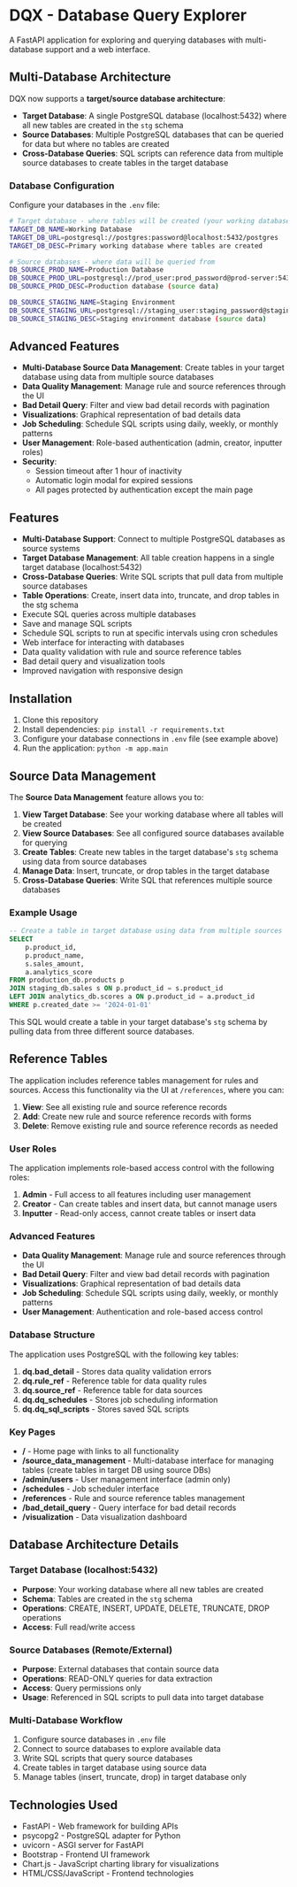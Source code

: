 # DQX - Database Query Explorer

A FastAPI application for exploring and querying databases with multi-database support and a web interface.

## Multi-Database Architecture

DQX now supports a **target/source database architecture**:

- **Target Database**: A single PostgreSQL database (localhost:5432) where all new tables are created in the `stg` schema
- **Source Databases**: Multiple PostgreSQL databases that can be queried for data but where no tables are created
- **Cross-Database Queries**: SQL scripts can reference data from multiple source databases to create tables in the target database

### Database Configuration

Configure your databases in the `.env` file:

```bash
# Target database - where tables will be created (your working database)
TARGET_DB_NAME=Working Database
TARGET_DB_URL=postgresql://postgres:password@localhost:5432/postgres
TARGET_DB_DESC=Primary working database where tables are created

# Source databases - where data will be queried from
DB_SOURCE_PROD_NAME=Production Database
DB_SOURCE_PROD_URL=postgresql://prod_user:prod_password@prod-server:5432/prod_db
DB_SOURCE_PROD_DESC=Production database (source data)

DB_SOURCE_STAGING_NAME=Staging Environment
DB_SOURCE_STAGING_URL=postgresql://staging_user:staging_password@staging-server:5432/staging_db
DB_SOURCE_STAGING_DESC=Staging environment database (source data)
```

## Advanced Features

- **Multi-Database Source Data Management**: Create tables in your target database using data from multiple source databases
- **Data Quality Management**: Manage rule and source references through the UI
- **Bad Detail Query**: Filter and view bad detail records with pagination
- **Visualizations**: Graphical representation of bad details data
- **Job Scheduling**: Schedule SQL scripts using daily, weekly, or monthly patterns
- **User Management**: Role-based authentication (admin, creator, inputter roles)
- **Security**: 
  - Session timeout after 1 hour of inactivity
  - Automatic login modal for expired sessions
  - All pages protected by authentication except the main page

## Features

- **Multi-Database Support**: Connect to multiple PostgreSQL databases as source systems
- **Target Database Management**: All table creation happens in a single target database (localhost:5432)
- **Cross-Database Queries**: Write SQL scripts that pull data from multiple source databases
- **Table Operations**: Create, insert data into, truncate, and drop tables in the stg schema
- Execute SQL queries across multiple databases
- Save and manage SQL scripts
- Schedule SQL scripts to run at specific intervals using cron schedules
- Web interface for interacting with databases
- Data quality validation with rule and source reference tables
- Bad detail query and visualization tools
- Improved navigation with responsive design

## Installation

1. Clone this repository
2. Install dependencies: `pip install -r requirements.txt`
3. Configure your database connections in `.env` file (see example above)
4. Run the application: `python -m app.main`

## Source Data Management

The **Source Data Management** feature allows you to:

1. **View Target Database**: See your working database where all tables will be created
2. **View Source Databases**: See all configured source databases available for querying
3. **Create Tables**: Create new tables in the target database's `stg` schema using data from source databases
4. **Manage Data**: Insert, truncate, or drop tables in the target database
5. **Cross-Database Queries**: Write SQL that references multiple source databases

### Example Usage

```sql
-- Create a table in target database using data from multiple sources
SELECT 
    p.product_id,
    p.product_name,
    s.sales_amount,
    a.analytics_score
FROM production_db.products p
JOIN staging_db.sales s ON p.product_id = s.product_id
LEFT JOIN analytics_db.scores a ON p.product_id = a.product_id
WHERE p.created_date >= '2024-01-01'
```

This SQL would create a table in your target database's `stg` schema by pulling data from three different source databases.

## Reference Tables

The application includes reference tables management for rules and sources. Access this functionality via the UI at `/references`, where you can:

1. **View**: See all existing rule and source reference records
2. **Add**: Create new rule and source reference records with forms
3. **Delete**: Remove existing rule and source reference records as needed

### User Roles

The application implements role-based access control with the following roles:

1. **Admin** - Full access to all features including user management
2. **Creator** - Can create tables and insert data, but cannot manage users
3. **Inputter** - Read-only access, cannot create tables or insert data

### Advanced Features

- **Data Quality Management**: Manage rule and source references through the UI
- **Bad Detail Query**: Filter and view bad detail records with pagination
- **Visualizations**: Graphical representation of bad details data
- **Job Scheduling**: Schedule SQL scripts using daily, weekly, or monthly patterns
- **User Management**: Authentication and role-based access control

### Database Structure

The application uses PostgreSQL with the following key tables:

1. **dq.bad_detail** - Stores data quality validation errors
2. **dq.rule_ref** - Reference table for data quality rules
3. **dq.source_ref** - Reference table for data sources
4. **dq.dq_schedules** - Stores job scheduling information
5. **dq.dq_sql_scripts** - Stores saved SQL scripts

### Key Pages

- **/** - Home page with links to all functionality
- **/source_data_management** - Multi-database interface for managing tables (create tables in target DB using source DBs)
- **/admin/users** - User management interface (admin only)
- **/schedules** - Job scheduler interface
- **/references** - Rule and source reference tables management
- **/bad_detail_query** - Query interface for bad detail records
- **/visualization** - Data visualization dashboard

## Database Architecture Details

### Target Database (localhost:5432)
- **Purpose**: Your working database where all new tables are created
- **Schema**: Tables are created in the `stg` schema
- **Operations**: CREATE, INSERT, UPDATE, DELETE, TRUNCATE, DROP operations
- **Access**: Full read/write access

### Source Databases (Remote/External)
- **Purpose**: External databases that contain source data
- **Operations**: READ-ONLY queries for data extraction
- **Access**: Query permissions only
- **Usage**: Referenced in SQL scripts to pull data into target database

### Multi-Database Workflow
1. Configure source databases in `.env` file
2. Connect to source databases to explore available data
3. Write SQL scripts that query source databases
4. Create tables in target database using source data
5. Manage tables (insert, truncate, drop) in target database only

## Technologies Used

- FastAPI - Web framework for building APIs
- psycopg2 - PostgreSQL adapter for Python
- uvicorn - ASGI server for FastAPI
- Bootstrap - Frontend UI framework
- Chart.js - JavaScript charting library for visualizations
- HTML/CSS/JavaScript - Frontend technologies
